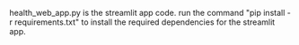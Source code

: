 health_web_app.py is the streamlit app code. run the command "pip install -r requirements.txt" to install the required dependencies for the streamlit app.
